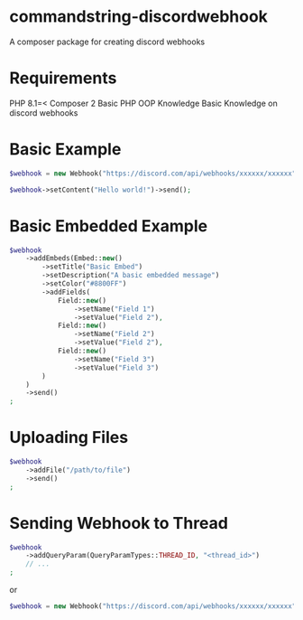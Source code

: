 # commandstring-discordwebhook #
A composer package for creating discord webhooks

# Requirements #
PHP 8.1=<
Composer 2
Basic PHP OOP Knowledge
Basic Knowledge on discord webhooks

# Basic Example #

```php
$webhook = new Webhook("https://discord.com/api/webhooks/xxxxxx/xxxxxx");

$webhook->setContent("Hello world!")->send();
```

# Basic Embedded Example #

```php
$webhook
    ->addEmbeds(Embed::new()
        ->setTitle("Basic Embed")
        ->setDescription("A basic embedded message")
        ->setColor("#8800FF")
        ->addFields(
            Field::new()
                ->setName("Field 1")
                ->setValue("Field 2"),
            Field::new()
                ->setName("Field 2")
                ->setValue("Field 2"),
            Field::new()
                ->setName("Field 3")
                ->setValue("Field 3")
        )
    )
    ->send()
;
```

# Uploading Files #

```php
$webhook
    ->addFile("/path/to/file")
    ->send()
;
```

# Sending Webhook to Thread #

```php
$webhook
    ->addQueryParam(QueryParamTypes::THREAD_ID, "<thread_id>")
    // ...
;
```

or 

```php
$webhook = new Webhook("https://discord.com/api/webhooks/xxxxxx/xxxxxx", "<thread_id>");
```